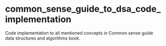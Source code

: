 # common_sense_guide_to_dsa_code_implementation
Code implementation to all mentioned concepts in Common sense guide data structures and algorithms book.

